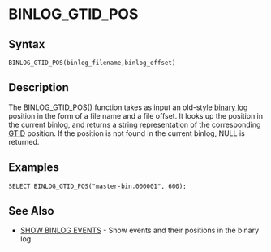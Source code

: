
# BINLOG_GTID_POS

## Syntax


```
BINLOG_GTID_POS(binlog_filename,binlog_offset)
```

## Description


The BINLOG_GTID_POS() function takes as input an old-style [binary log](../../../../../../server-management/server-monitoring-logs/binary-log/README.md) position in the form of a file name and a file offset. It looks up the position in the current binlog, and returns a string representation of the corresponding [GTID](../../../../../../server-usage/replication-cluster-multi-master/standard-replication/gtid.md) position. If the position is not found in the current binlog, NULL is returned.


## Examples


```
SELECT BINLOG_GTID_POS("master-bin.000001", 600);
```

## See Also


* [SHOW BINLOG EVENTS](../../../administrative-sql-statements/show/show-binlog-events.md) - Show events and their positions in the binary log

